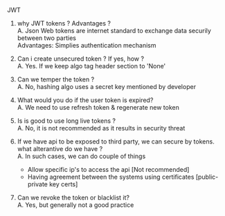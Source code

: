 JWT

1. why JWT tokens ? Advantages ? <br>
A. Json Web tokens are internet standard to exchange data securily between two parties<br>
   Advantages: Simplies authentication mechanism <br>

2. Can i create unsecured token ? If yes, how ? <br>
A. Yes. If we keep algo tag header section to 'None' <br>

3. Can we temper the token ? <br>
A. No, hashing algo uses a secret key mentioned by developer<br>

4. What would you do if the user token is expired? <br>
A. We need to use refresh token & regenerate new token <br>

5. Is is good to use long live tokens ? <br>
A. No, it is not recommended as it results in security threat <br>

6. If we have api to be exposed to third party, we can secure by tokens. what alterantive do we have ? <br>
A. In such cases, we can do couple of things <br>
   - Allow specific ip's to access the api [Not recommended]
   - Having agreement between the systems using certificates [public-private key certs]
   
7. Can we revoke the token or blacklist it? <br>
A. Yes, but generally not a good practice
